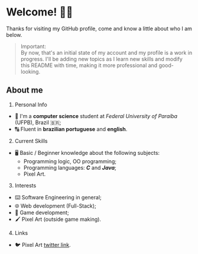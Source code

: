 # Welcome! :man_technologist:

Thanks for visiting my GitHub profile, come and know a little about who I am below.  
> Important:  
By now, that's an initial state of my account and my profile is a work in progress. I'll be adding new topics as I learn new skills and modify this 
README with time, making it more professional and good-looking.  

## About me
1. Personal Info
- :round_pushpin: I'm a **computer science** student at _Federal University of Paraíba_ (UFPB), Brazil :brazil:;
- :capital_abcd: Fluent in **brazilian portuguese** and **english**.  

2. Current Skills
- :desktop_computer: Basic / Beginner knowledge about the following subjects:
  - Programming logic, OO programming;
  - Programming languages: **_C_** and **_Java_**;
  - Pixel Art.  
  
3. Interests
- :keyboard: Software Engineering in general;
- :globe_with_meridians: Web development (Full-Stack);
- :space_invader: Game development;
- :paintbrush: Pixel Art (outside game making).

4. Links
- :bird: Pixel Art [twitter link](https://twitter.com/tex_pixel).
